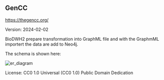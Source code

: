 ## GenCC

https://thegencc.org/

Version: 2024-02-02

BioDWH2 prepare transformation into GraphML file and with the GraphmML importert the data are add to Neo4j.


The schema is shown here:

![er_diagram](meta_graph_gencc.jpg)

License: CC0 1.0 Universal (CC0 1.0) Public Domain Dedication